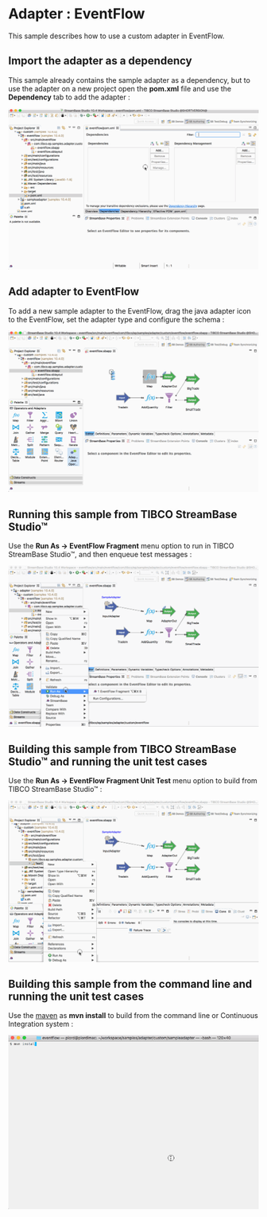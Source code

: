 # Adapter : EventFlow

This sample describes how to use a custom adapter in EventFlow.

## Import the adapter as a dependency

This sample already contains the sample adapter as a dependency, but to use the adapter on a new 
project open the **pom.xml** file and use the **Dependency** tab to add the adapter :

![Dependencies](images/studioimport.gif)

## Add adapter to EventFlow

To add a new sample adapter to the EventFlow, drag the java adapter icon to the EventFlow, set the adapter 
type and configure the schema :

![Use](images/studiouse.gif)

## Running this sample from TIBCO StreamBase Studio&trade;

Use the **Run As -> EventFlow Fragment** menu option to run in TIBCO StreamBase Studio&trade;, and then enqueue test messages :

![RunFromStudio](images/studio.gif)

## Building this sample from TIBCO StreamBase Studio&trade; and running the unit test cases

Use the **Run As -> EventFlow Fragment Unit Test** menu option to build from TIBCO StreamBase Studio&trade; :

![RunFromStudio](images/studiounit.gif)

## Building this sample from the command line and running the unit test cases

Use the [maven](https://maven.apache.org) as **mvn install** to build from the command line or Continuous Integration system :

![maven](images/maven.gif)